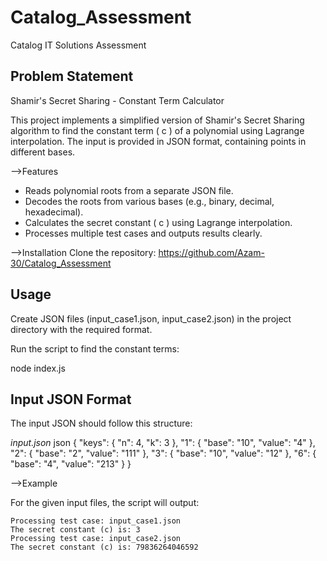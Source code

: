 # Catalog_Assessment
Catalog IT Solutions Assessment

## Problem Statement


Shamir's Secret Sharing - Constant Term Calculator

This project implements a simplified version of Shamir's Secret Sharing algorithm to find the constant term \( c \) of a polynomial using Lagrange interpolation. The input is provided in JSON format, containing points in different bases.

-->Features
- Reads polynomial roots from a separate JSON file.
- Decodes the roots from various bases (e.g., binary, decimal, hexadecimal).
- Calculates the secret constant \( c \) using Lagrange interpolation.
- Processes multiple test cases and outputs results clearly.

-->Installation
Clone the repository:
https://github.com/Azam-30/Catalog_Assessment


## Usage

Create JSON files (input_case1.json, input_case2.json) in the project directory with the required format.

Run the script to find the constant terms:

node index.js


## Input JSON Format

The input JSON should follow this structure:

*input.json*
json
{
  "keys": {
    "n": 4,
    "k": 3
  },
  "1": {
    "base": "10",
    "value": "4"
  },
  "2": {
    "base": "2",
    "value": "111"
  },
  "3": {
    "base": "10",
    "value": "12"
  },
  "6": {
    "base": "4",
    "value": "213"
  }
}


-->Example

For the given input files, the script will output:




```
Processing test case: input_case1.json
The secret constant (c) is: 3
Processing test case: input_case2.json
The secret constant (c) is: 79836264046592
